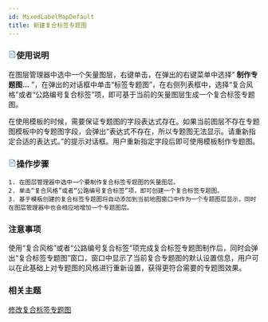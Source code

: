 ```yaml
---
id: MixedLabelMapDefault
title: 新建复合标签专题图
---
```

### ![](../../img/read.gif)使用说明

在图层管理器中选中一个矢量图层，右键单击，在弹出的右键菜单中选择“ **制作专题图...**
”，在弹出的对话框中单击“标签专题图”，在右侧列表框中，选择“复合风格”或者“公路编号复合标签”项，即可基于当前的矢量图层生成一个复合标签专题图。

在使用模板的时候，需要保证专题图的字段表达式存在。如果当前图层不存在专题图模板中的专题图字段，会弹出“表达式不存在，所以专题图无法显示。请重新指定合适的表达式。”的提示对话框。用户重新指定字段后即可使用模板制作专题图。

### ![](../../img/read.gif)操作步骤

    1. 在图层管理器中选中一个要制作复合标签专题图的矢量图层。
    2. 单击“复合风格”或者“公路编号复合标签”项，即可创建一个复合标签专题图。
    3. 基于模板创建的复合标签专题图将自动添加到当前地图窗口中作为一个专题图层显示，同时在图层管理器中也会相应地增加一个专题图层。

### 注意事项

使用“复合风格”或者“公路编号复合标签”项完成复合标签专题图制作后，同时会弹出“复合标签专题图”窗口，窗口中显示了当前复合专题图的默认设置信息，用户可以在此基础上对专题图的风格进行重新设置，获得更符合需要的专题图效果。

### 相关主题

 [修改复合标签专题图](MixedLabelMapDia)

